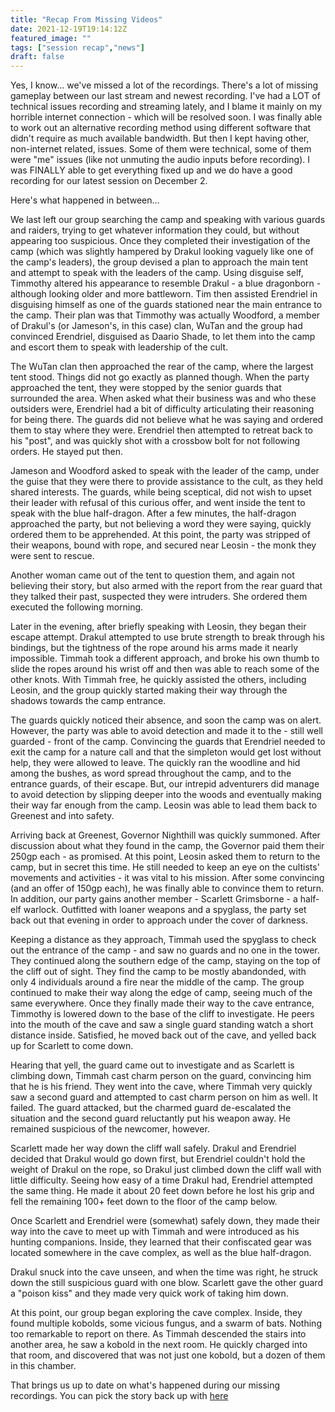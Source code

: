 ```yaml
---
title: "Recap From Missing Videos"
date: 2021-12-19T19:14:12Z
featured_image: ""
tags: ["session recap","news"]
draft: false
---
```


Yes, I know… we've missed a lot of the recordings.  There's a lot of missing gameplay between our last stream and newest recording.  I've had a LOT of technical issues recording and streaming lately, and I blame it mainly on my horrible internet connection - which will be resolved soon.  I was finally able to work out an alternative recording method using different software that didn't require as much available bandwidth.  But then I kept having other, non-internet related, issues.  Some of them were technical, some of them were "me" issues (like not unmuting the audio inputs before recording).  I was FINALLY able to get everything fixed up and we do have a good recording for our latest session on December 2.

Here's what happened in between…

We last left our group searching the camp and speaking with various guards and raiders, trying to get whatever information they could, but without appearing too suspicious.  Once they completed their investigation of the camp (which was slightly hampered by Drakul looking vaguely like one of the camp's leaders), the group devised a plan to approach the main tent and attempt to speak with the leaders of the camp.  Using disguise self, Timmothy altered his appearance to resemble Drakul - a blue dragonborn - although looking older and more battleworn.  Tim then assisted Erendriel in disguising himself as one of the guards stationed near the main entrance to the camp.  Their plan was that Timmothy was actually Woodford, a member of Drakul's (or Jameson's, in this case) clan, WuTan and the group had convinced Erendriel, disguised as Daario Shade, to let them into the camp and escort them to speak with leadership of the cult.

The WuTan clan then approached the rear of the camp, where the largest tent stood.  Things did not go exactly as planned though.  When the party approached the tent, they were stopped by the senior guards that surrounded the area.  When asked what their business was and who these outsiders were, Erendriel had a bit of difficulty articulating their reasoning for being there.  The guards did not believe what he was saying and ordered them to stay where they were.  Erendriel then attempted to retreat back to his "post", and was quickly shot with a crossbow bolt for not following orders.  He stayed put then.

Jameson and Woodford asked to speak with the leader of the camp, under the guise that they were there to provide assistance to the cult, as they held shared interests.  The guards, while being sceptical, did not wish to upset their leader with refusal of this curious offer, and went inside the tent to speak with the blue half-dragon.  After a few minutes, the half-dragon approached the party, but not believing a word they were saying, quickly ordered them to be apprehended.  At this point, the party was stripped of their weapons, bound with rope, and secured near Leosin - the monk they were sent to rescue.

Another woman came out of the tent to question them, and again not believing their story, but also armed with the report from the rear guard that they talked their past, suspected they were intruders.  She ordered them executed the following morning.

Later in the evening, after briefly speaking with Leosin, they began their escape attempt.  Drakul attempted to use brute strength to break through his bindings, but the tightness of the rope around his arms made it nearly impossible.  Timmah took a different approach, and broke his own thumb to slide the ropes around his wrist off and then was able to reach some of the other knots.  With Timmah free, he quickly assisted the others, including Leosin, and the group quickly started making their way through the shadows towards the camp entrance.

The guards quickly noticed their absence, and soon the camp was on alert.  However, the party was able to avoid detection and made it to the - still well guarded - front of the camp.  Convincing the guards that Erendriel needed to exit the camp for a nature call and that the simpleton would get lost without help, they were allowed to leave.  The quickly ran the woodline and hid among the bushes, as word spread throughout the camp, and to the entrance guards, of their escape.  But, our intrepid adventurers did manage to avoid detection by slipping deeper into the woods and eventually making their way far enough from the camp.  Leosin was able to lead them back to Greenest and into safety.

Arriving back at Greenest, Governor Nighthill was quickly summoned.  After discussion about what they found in the camp, the Governor paid them their 250gp each - as promised.  At this point, Leosin asked them to return to the camp, but in secret this time.  He still needed to keep an eye on the cultists' movements and activities - it was vital to his mission.  After some convincing (and an offer of 150gp each), he was finally able to convince them to return.  In addition, our party gains another member - Scarlett Grimsborne - a half-elf warlock.  Outfitted with loaner weapons and a spyglass, the party set back out that evening in order to approach under the cover of darkness.

Keeping a distance as they approach, Timmah used the spyglass to check out the entrance of the camp - and saw no guards and no one in the tower.  They continued along the southern edge of the camp, staying on the top of the cliff out of sight.  They find the camp to be mostly abandonded, with only 4 individuals around a fire near the middle of the camp.  The group continued to make their way along the edge of camp, seeing much of the same everywhere.  Once they finally made their way to the cave entrance, Timmothy is lowered down to the base of the cliff to investigate.  He peers into the mouth of the cave and saw a single guard standing watch a short distance inside.  Satisfied, he moved back out of the cave, and yelled back up for Scarlett to come down.

Hearing that yell, the guard came out to investigate and as Scarlett is climbing down, Timmah cast charm person on the guard, convincing him that he is his friend.  They went into the cave, where Timmah very quickly saw a second guard and attempted to cast charm person on him as well.  It failed.  The guard attacked, but the charmed guard de-escalated the situation and the second guard reluctantly put his weapon away.  He remained suspicious of the newcomer, however.

Scarlett made her way down the cliff wall safely.
Drakul and Erendriel decided that Drakul would go down first, but Erendriel couldn't hold the weight of Drakul on the rope, so Drakul just climbed down the cliff wall with little difficulty.
Seeing how easy of a time Drakul had, Erendriel attempted the same thing.  He made it about 20 feet down before he lost his grip and fell the remaining 100+ feet down to the floor of the camp below.

Once Scarlett and Erendriel were (somewhat) safely down, they made their way into the cave to meet up with Timmah and were introduced as his hunting companions.  Inside, they learned that their confiscated gear was located somewhere in the cave complex, as well as the blue half-dragon.

Drakul snuck into the cave unseen, and when the time was right, he struck down the still suspicious guard with one blow.  Scarlett gave the other guard a "poison kiss" and they made very quick work of taking him down.

At this point, our group began exploring the cave complex.  Inside, they found multiple kobolds, some vicious fungus, and a swarm of bats.  Nothing too remarkable to report on there.  As Timmah descended the stairs into another area, he saw a kobold in the next room.  He quickly charged into that room, and discovered that was not just one kobold, but a dozen of them in this chamber.

That brings us up to date on what's happened during our missing recordings.  You can pick the story back up with [here](https://youtu.be/rTGRW1PGmxY)
